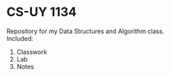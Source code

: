 # CS-UY 1134
Repository for my Data Structures and Algorithm class.  
Included:
1. Classwork
2. Lab
3. Notes


